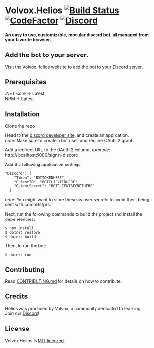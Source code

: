 

# Volvox.Helios [![Build Status](https://travis-ci.org/VolvoxCommunity/Volvox.Helios.svg?branch=master)](https://travis-ci.org/VolvoxCommunity/Volvox.Helios) [![CodeFactor](https://www.codefactor.io/repository/github/volvoxcommunity/volvox.helios/badge)](https://www.codefactor.io/repository/github/volvoxcommunity/volvox.helios) [![Discord](https://discordapp.com/api/guilds/468467000344313866/widget.png)](https://discord.gg/jReSmc3)
#### An easy to use, customizable, modular discord bot, all managed from your favorite browser.

## Add the bot to your server.
Visit the Volvox.Helios [website](http://www.volvox.tech) to add the bot to your Discord server.

## Prerequisites
.NET Core ->  Latest  
NPM -> Latest

## Installation
Clone the repo

Head to the [discord developer site](https://discordapp.com/developers/applications/), and create an application.  
 _note_: Make sure to create a bot user, and require OAuth 2 grant.

 Add a redirect URL to the OAuth 2 column.
_example_: http://localhost:5000/signin-discord

Add the following application settings

```
"Discord": { 
    "Token": "BOTTOKENHERE",
    "ClientID": "BOTCLIENTIDHERE",
    "ClientSecret": "BOTCLIENTSECRETHERE"
  }
```
_note_: You might want to store these as user secrets to avoid them being sent with commits/prs.


Next, run the following commands to build the project and install the dependencies:
```
$ npm install
$ dotnet restore
$ dotnet build
```

Then, to run the bot:  
```
$ dotnet run
```


## Contributing
Read [CONTRIBUTING.md](https://github.com/VolvoxCommunity/Volvox.Helios/blob/master/CONTRIBUTING.md) for details on how to contribute.  

## Credits
Helios was produced by Volvox, a community dedicated to learning.  
Join our [Discord](https://discord.gg/jReSmc3)!


## License
Volvox.Helios is [MIT licensed](https://github.com/VolvoxCommunity/Volvox.Helios/blob/master/LICENSE).
